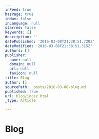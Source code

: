 ```yaml
---
inFeed: true
hasPage: true
inNav: false
inLanguage: null
starred: false
keywords: []
description: ''
datePublished: '2016-03-08T21:38:51.720Z'
dateModified: '2016-03-08T21:38:51.315Z'
authors: []
publisher:
  name: null
  domain: null
  url: null
  favicon: null
title: Blog
author: []
sourcePath: _posts/2016-03-08-blog.md
published: true
url: blog/index.html
_type: Article

---
```

# Blog